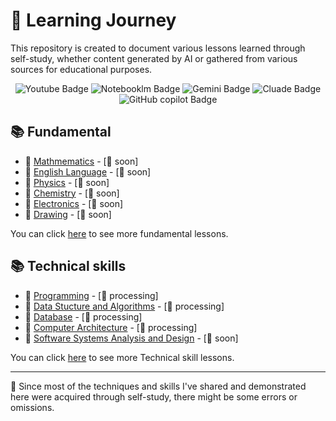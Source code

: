 # 🎒 Learning Journey

This repository is created to document various lessons learned through self-study, whether content generated by AI or gathered from various sources for educational purposes.

<section align="center">
    <span>
        <img alt="Youtube Badge" src="https://img.shields.io/badge/youtube-transparent?style=for-the-badge&logo=youtube&logoColor=fff&color=FF0000">
    </span>
    <span>
        <img alt="Notebooklm Badge" src="https://img.shields.io/badge/notebooklm-transparent?style=for-the-badge&logo=notebooklm&logoColor=fff&color=%23181717">
    </span>
    <span>
        <img alt="Gemini Badge" src="https://img.shields.io/badge/gemini-transparent?style=for-the-badge&logo=googlegemini&logoColor=fff&color=8E75B2">
    </span>
    <span>
        <img alt="Cluade Badge" src="https://img.shields.io/badge/cluade-transparent?style=for-the-badge&logo=claude&logoColor=fff&color=D97757">
    </span>
    <span>
      <img alt="GitHub copilot Badge" src="https://img.shields.io/badge/github%20copilot-transparent?style=for-the-badge&logo=githubcopilot&logoColor=fff&color=%23181717">
    </span>
</section>

## 📚 Fundamental

- 📘 [Mathmematics](./fundamental/mathematics/) - [🚧 soon]
- 📘 [English Language](./fundamental/english/) - [🚧 soon]
- 📘 [Physics](./fundamental/physics/) - [🚧 soon]
- 📘 [Chemistry](./fundamental/chemistry/) - [🚧 soon]
- 📘 [Electronics](./fundamental/electronics/) - [🚧 soon]
- 📘 [Drawing](./fundamental/drawing/) - [🚧 soon]

You can click [here](./fundamental/) to see more fundamental lessons.

## 📚 Technical skills
  
- 📕 [Programming](./technical-skills/01-programming) - [🔨 processing]
- 📕 [Data Stucture and Algorithms](./technical-skills/02-data-structure-and-algorithms/) - [🔨 processing]
- 📕 [Database](./technical-skills/03-database/) - [🔨 processing]
- 📕 [Computer Architecture](./technical-skills/04-computer-architecture/) - [🔨 processing]
- 📕 [Software Systems Analysis and Design](.) - [🚧 soon]

You can click [here](./technical-skills/) to see more Technical skill lessons.

---

📍 Since most of the techniques and skills I've shared and demonstrated here were acquired through self-study, there might be some errors or omissions.